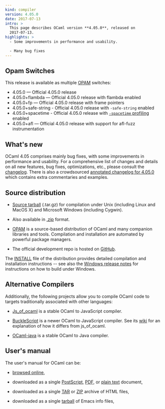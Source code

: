 ```yaml
---
kind: compiler
version: 4.05.0
date: 2017-07-13
intro: >
  This page describes OCaml version **4.05.0**, released on
  2017-07-13.
highlights: >
  - Some improvements in performance and usability.
  
  - Many bug fixes
---
```


Opam Switches
-------------

This release is available as multiple [OPAM](https://opam.ocaml.org/doc/Usage.html) switches:

- 4.05.0 — Official 4.05.0 release
- 4.05.0+flambda — Official 4.05.0 release with flambda enabled
- 4.05.0+fp — Official 4.05.0 release with frame pointers
- 4.05.0+safe-string - Official 4.05.0 release with `-safe-string` enabled
- 4.05.0+spacetime - Official 4.05.0 release with [`-spacetime` profiling](https://web.archive.org/web/20170713222239/http://caml.inria.fr/pub/docs/manual-ocaml/spacetime.html) enabled
- 4.05.0+afl — Official 4.05.0 release with support for afl-fuzz instrumentation

## What's new

OCaml 4.05 comprises mainly bug fixes, with some improvements in
performance and usability.
For a comprehensive list of changes and details on all new features,
bug fixes, optimizations, etc., please consult the
[changelog](https://v2.ocaml.org/releases/4.05/notes/Changes). There
is also a crowdsourced [annotated
changelog for 4.05.0](https://github.com/gasche/ocaml-releases-change-explanation/wiki/4.05.0-changes-explanation) which contains extra commentaries and examples.

## Source distribution

- [Source
  tarball](https://github.com/ocaml/ocaml/archive/4.05.0.tar.gz)
  (.tar.gz) for compilation under Unix (including Linux and MacOS X)
  and Microsoft Windows (including Cygwin).

- Also available in
  [.zip](https://github.com/ocaml/ocaml/archive/4.05.0.zip)
  format.

- [OPAM](https://opam.ocaml.org/) is a source-based distribution of
  OCaml and many companion libraries and tools. Compilation and
  installation are automated by powerful package managers.

- The official development repo is hosted on
  [GitHub](https://github.com/ocaml/ocaml).

The [INSTALL](https://v2.ocaml.org/releases/4.05/notes/INSTALL.adoc)
file of the distribution provides detailed compilation and
installation instructions -- see also the [Windows release
notes](https://v2.ocaml.org/releases/4.05/notes/README.win32.adoc) for instructions on how to build under Windows.

## Alternative Compilers

Additionally, the following projects allow you to compile OCaml code to
targets traditionally associated with other languages:

* [Js_of_ocaml](http://ocsigen.org/js_of_ocaml/) is a stable OCaml
  to JavaScript compiler.

* [BuckleScript](https://rescript-lang.org/blog/bucklescript-is-rebranding) is a newer
  OCaml to JavaScript compiler. See its
  [wiki](https://github.com/bucklescript/bucklescript/wiki/Differences-from-js_of_ocaml)
  for an explanation of how it differs from js_of_ocaml.

* [OCaml-java](http://www.ocamljava.org/) is a stable OCaml to
  Java compiler.

## User's manual

The user's manual for OCaml can be:

- [browsed
  online](https://v2.ocaml.org/releases/4.05/htmlman/index.html),

- downloaded as a single
  [PostScript](https://v2.ocaml.org/releases/4.05/ocaml-4.05-refman.ps.gz),
  [PDF](https://v2.ocaml.org/releases/4.05/ocaml-4.05-refman.pdf),
  or [plain
  text](https://v2.ocaml.org/releases/4.05/ocaml-4.05-refman.txt)
  document,

- downloaded as a single
  [TAR](https://v2.ocaml.org/releases/4.05/ocaml-4.05-refman-html.tar.gz)
  or
  [ZIP](https://v2.ocaml.org/releases/4.05/ocaml-4.05-refman-html.zip)
  archive of HTML files,

- downloaded as a single
  [tarball](https://v2.ocaml.org/releases/4.05/ocaml-4.05-refman.info.tar.gz)
  of Emacs info files,


